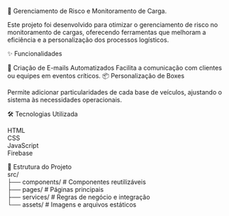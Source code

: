 🚛 Gerenciamento de Risco e Monitoramento de Carga.

Este projeto foi desenvolvido para otimizar o gerenciamento de risco no monitoramento de cargas, oferecendo ferramentas que melhoram a eficiência e a personalização dos processos logísticos.

✨ Funcionalidades

📧 Criação de E-mails Automatizados
Facilita a comunicação com clientes ou equipes em eventos críticos.
📦 Personalização de Boxes

Permite adicionar particularidades de cada base de veículos, ajustando o sistema às necessidades operacionais.

🛠 Tecnologias Utilizada

HTML<br>
CSS<br>
JavaScript<br>
Firebase

📖 Estrutura do Projeto<br>
src/<br>
├── components/    # Componentes reutilizáveis<br>
├── pages/         # Páginas principais<br>
├── services/      # Regras de negócio e integração<br>
└── assets/        # Imagens e arquivos estáticos<br>
